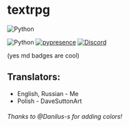 # textrpg
![Python](https://img.shields.io/badge/version%3A%202.3.9-beta-3670A0?style=for-the-badge&logo=github&logoColor=fafafa)


![Python](https://img.shields.io/badge/100%25%20python-3670A0?style=for-the-badge&logo=python&logoColor=ffdd54) [![pypresence](https://img.shields.io/badge/using-pypresence-00bb88.svg?style=for-the-badge&logo=discord&logoWidth=20)](https://github.com/qwertyquerty/pypresence) [![Discord](https://img.shields.io/badge/Felix%20Creations-%237289DA.svg?style=for-the-badge&logo=discord&logoColor=white)](https://discord.gg/9mHw9h6Tc4)

(yes md badges are cool)

## Translators:
- English, Russian - Me
- Polish - DaveSuttonArt

###### Thanks to @Danilus-s for adding colors!
